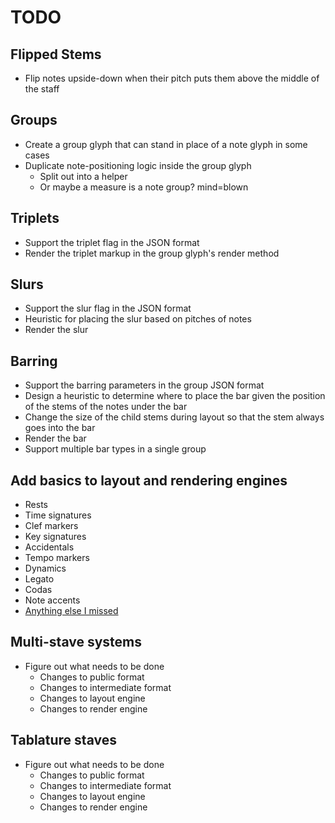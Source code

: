 
# TODO

## Flipped Stems

* Flip notes upside-down when their pitch puts them above the middle of the
  staff

## Groups

* Create a group glyph that can stand in place of a note glyph in some cases
* Duplicate note-positioning logic inside the group glyph
    * Split out into a helper
    * Or maybe a measure is a note group? mind=blown

## Triplets

* Support the triplet flag in the JSON format
* Render the triplet markup in the group glyph's render method

## Slurs

* Support the slur flag in the JSON format
* Heuristic for placing the slur based on pitches of notes
* Render the slur

## Barring

* Support the barring parameters in the group JSON format
* Design a heuristic to determine where to place the bar given the position of
  the stems of the notes under the bar
* Change the size of the child stems during layout so that the stem always goes
  into the bar
* Render the bar
* Support multiple bar types in a single group

## Add basics to layout and rendering engines

* Rests
* Time signatures
* Clef markers
* Key signatures
* Accidentals
* Tempo markers
* Dynamics
* Legato
* Codas
* Note accents
* [Anything else I missed](http://en.wikipedia.org/wiki/List_of_musical_symbols)

## Multi-stave systems

* Figure out what needs to be done
    * Changes to public format
    * Changes to intermediate format
    * Changes to layout engine
    * Changes to render engine

## Tablature staves

* Figure out what needs to be done
    * Changes to public format
    * Changes to intermediate format
    * Changes to layout engine
    * Changes to render engine

